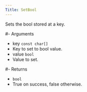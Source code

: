 ```yaml
---
Title: SetBool
---
```


Sets the bool stored at a key.

#- Arguments
- key `const char[]`
- Key to set to bool value.
- value `bool`
- Value to set.

#- Returns
- `bool`
- True on success, false otherwise.

